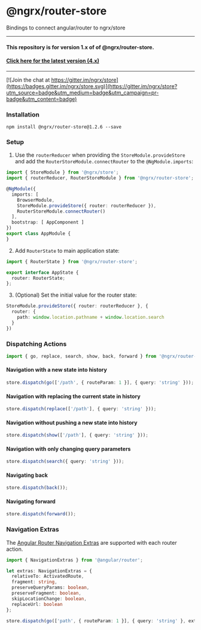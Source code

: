 # @ngrx/router-store
Bindings to connect angular/router to ngrx/store

---
#### This repository is for version 1.x of of @ngrx/router-store.
#### [Click here for the latest version (4.x)](https://github.com/ngrx/platform)
---

[![Join the chat at https://gitter.im/ngrx/store](https://badges.gitter.im/ngrx/store.svg)](https://gitter.im/ngrx/store?utm_source=badge&utm_medium=badge&utm_campaign=pr-badge&utm_content=badge)

### Installation

  ```
  npm install @ngrx/router-store@1.2.6 --save
  ```

### Setup

1. Use the `routerReducer` when providing the `StoreModule.provideStore` and add the `RouterStoreModule.connectRouter` to the `@NgModule.imports`:

  ```ts
  import { StoreModule } from '@ngrx/store';
  import { routerReducer, RouterStoreModule } from '@ngrx/router-store';

  @NgModule({
    imports: [
      BrowserModule,
      StoreModule.provideStore({ router: routerReducer }),
      RouterStoreModule.connectRouter()
    ],
    bootstrap: [ AppComponent ]
  })
  export class AppModule {
  }
  ```

2. Add `RouterState` to main application state:

  ```ts
  import { RouterState } from '@ngrx/router-store';

  export interface AppState {
    router: RouterState;
  };
  ```

3. (Optional) Set the initial value for the router state:

  ```ts
  StoreModule.provideStore({ router: routerReducer }, {
    router: {
      path: window.location.pathname + window.location.search
    }
  })
  ```

### Dispatching Actions

  ```ts
  import { go, replace, search, show, back, forward } from '@ngrx/router-store';
  ```

#### Navigation with a new state into history

  ```ts
  store.dispatch(go(['/path', { routeParam: 1 }], { query: 'string' }));
  ```

#### Navigation with replacing the current state in history

  ```ts
  store.dispatch(replace(['/path'], { query: 'string' }));
  ```
#### Navigation without pushing a new state into history

  ```ts
  store.dispatch(show(['/path'], { query: 'string' }));
  ```

#### Navigation with only changing query parameters

  ```ts
  store.dispatch(search({ query: 'string' }));
  ```

#### Navigating back

  ```ts
  store.dispatch(back());
  ```

#### Navigating forward

  ```ts
  store.dispatch(forward());
  ```

### Navigation Extras

The [Angular Router Navigation Extras](https://angular.io/docs/ts/latest/api/router/index/NavigationExtras-interface.html) are supported with each router action.

```ts
import { NavigationExtras } from '@angular/router';

let extras: NavigationExtras = {
  relativeTo: ActivatedRoute,
  fragment: string,
  preserveQueryParams: boolean,
  preserveFragment: boolean,
  skipLocationChange: boolean,
  replaceUrl: boolean
};

store.dispatch(go(['path', { routeParam: 1 }], { query: 'string' }, extras));
```
